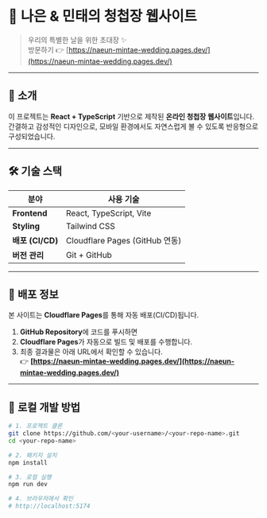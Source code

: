 # 💍 나은 & 민태의 청첩장 웹사이트

> 우리의 특별한 날을 위한 초대장 ✨  
> 방문하기 👉 [https://naeun-mintae-wedding.pages.dev/](https://naeun-mintae-wedding.pages.dev/)

---

## 🌸 소개

이 프로젝트는 **React + TypeScript** 기반으로 제작된 **온라인 청첩장 웹사이트**입니다.  
간결하고 감성적인 디자인으로, 모바일 환경에서도 자연스럽게 볼 수 있도록 반응형으로 구성되었습니다.

---

## 🛠️ 기술 스택

| 분야             | 사용 기술                      |
| ---------------- | ------------------------------ |
| **Frontend**     | React, TypeScript, Vite        |
| **Styling**      | Tailwind CSS                   |
| **배포 (CI/CD)** | Cloudflare Pages (GitHub 연동) |
| **버전 관리**    | Git + GitHub                   |

---

## 🚀 배포 정보

본 사이트는 **Cloudflare Pages**를 통해 자동 배포(CI/CD)됩니다.

1. **GitHub Repository**에 코드를 푸시하면
2. **Cloudflare Pages**가 자동으로 빌드 및 배포를 수행합니다.
3. 최종 결과물은 아래 URL에서 확인할 수 있습니다.  
   👉 **[https://naeun-mintae-wedding.pages.dev/](https://naeun-mintae-wedding.pages.dev/)**

---

## 🧭 로컬 개발 방법

```bash
# 1. 프로젝트 클론
git clone https://github.com/<your-username>/<your-repo-name>.git
cd <your-repo-name>

# 2. 패키지 설치
npm install

# 3. 로컬 실행
npm run dev

# 4. 브라우저에서 확인
# http://localhost:5174
```
